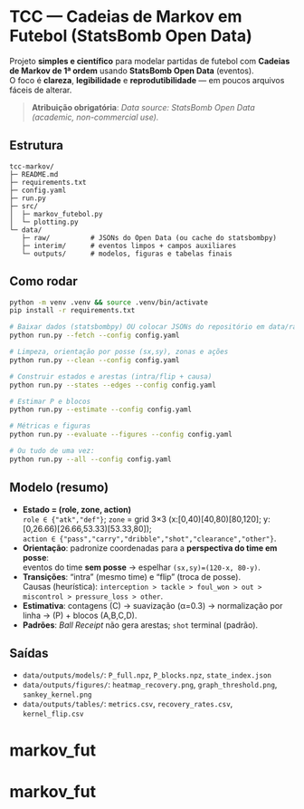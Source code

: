 # TCC — Cadeias de Markov em Futebol (StatsBomb Open Data)

Projeto **simples e científico** para modelar partidas de futebol com **Cadeias de Markov de 1ª ordem** usando **StatsBomb Open Data** (eventos).  
O foco é **clareza**, **legibilidade** e **reprodutibilidade** — em poucos arquivos fáceis de alterar.

> **Atribuição obrigatória**: *Data source: StatsBomb Open Data (academic, non-commercial use).*

## Estrutura
```
tcc-markov/
├─ README.md
├─ requirements.txt
├─ config.yaml
├─ run.py
├─ src/
│  ├─ markov_futebol.py
│  └─ plotting.py
└─ data/
   ├─ raw/          # JSONs do Open Data (ou cache do statsbombpy)
   ├─ interim/      # eventos limpos + campos auxiliares
   └─ outputs/      # modelos, figuras e tabelas finais
```

## Como rodar
```bash
python -m venv .venv && source .venv/bin/activate
pip install -r requirements.txt

# Baixar dados (statsbombpy) OU colocar JSONs do repositório em data/raw
python run.py --fetch --config config.yaml

# Limpeza, orientação por posse (sx,sy), zonas e ações
python run.py --clean --config config.yaml

# Construir estados e arestas (intra/flip + causa)
python run.py --states --edges --config config.yaml

# Estimar P e blocos
python run.py --estimate --config config.yaml

# Métricas e figuras
python run.py --evaluate --figures --config config.yaml

# Ou tudo de uma vez:
python run.py --all --config config.yaml
```

## Modelo (resumo)
- **Estado = (role, zone, action)**  
  `role ∈ {"atk","def"}`; `zone` = grid 3×3 (x:[0,40)[40,80)[80,120]; y:[0,26.66)[26.66,53.33)[53.33,80]);  
  `action ∈ {"pass","carry","dribble","shot","clearance","other"}`.
- **Orientação**: padronize coordenadas para a **perspectiva do time em posse**:  
  eventos do time **sem posse** → espelhar `(sx,sy)=(120-x, 80-y)`.
- **Transições**: “intra” (mesmo time) e “flip” (troca de posse).  
  Causas (heurística): `interception > tackle > foul_won > out > miscontrol > pressure_loss > other`.
- **Estimativa**: contagens \(C\) → suavização (α=0.3) → normalização por linha → \(P\) + blocos \(A,B,C,D\).
- **Padrões**: *Ball Receipt* não gera arestas; `shot` terminal (padrão).

## Saídas
- `data/outputs/models/`: `P_full.npz`, `P_blocks.npz`, `state_index.json`
- `data/outputs/figures/`: `heatmap_recovery.png`, `graph_threshold.png`, `sankey_kernel.png`
- `data/outputs/tables/`: `metrics.csv`, `recovery_rates.csv`, `kernel_flip.csv`
# markov_fut
# markov_fut
